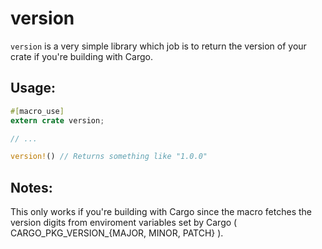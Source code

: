# version
`version` is a very simple library which job is to return the version of your crate if you're building with Cargo.

## Usage:
```rust
#[macro_use]
extern crate version;

// ...

version!() // Returns something like "1.0.0"
```

## Notes:
This only works if you're building with Cargo since the macro fetches the version digits from enviroment variables set by Cargo ( CARGO_PKG_VERSION_{MAJOR, MINOR, PATCH} ).
